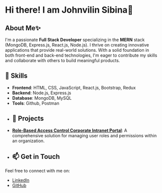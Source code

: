 # Hi there! I am Johnvilin Sibina👋
##  About Me✨
I'm a passionate **Full Stack Developer** specializing in the **MERN** stack (MongoDB, Express.js, React.js, Node.js). I thrive on creating innovative applications that provide real-world solutions. With a solid foundation in both front-end and back-end technologies, I'm eager to contribute my skills and collaborate with others to build meaningful products.
## 🚀 Skills
- **Frontend**: HTML, CSS, JavaScript, React.js, Bootstrap, Redux
- **Backend**: Node.js, Express.js
- **Database**: MongoDB, MySQL
- **Tools**: Github, Postman
- ## 💼 Projects
 - **[Role-Based Access Control Corporate Intranet Portal](https://beamish-buttercream-3f70ca.netlify.app/)**: A comprehensive solution for managing user roles and permissions within an organization.
 - ## 📫 Get in Touch
Feel free to connect with me on:
- [LinkedIn](https://www.linkedin.com/in/johnvilin-sibina-j-5ba45425a/)
- [GitHub](https://github.com/Johnvilin-Sibina)
<!--
**Johnvilin-Sibina/Johnvilin-Sibina** is a ✨ _special_ ✨ repository because its `README.md` (this file) appears on your GitHub profile.

Here are some ideas to get you started:

- 🔭 I’m currently working on ...
- 🌱 I’m currently learning ...
- 👯 I’m looking to collaborate on ...
- 🤔 I’m looking for help with ...
- 💬 Ask me about ...
- 📫 How to reach me: ...
- 😄 Pronouns: ...
- ⚡ Fun fact: ...
-->

